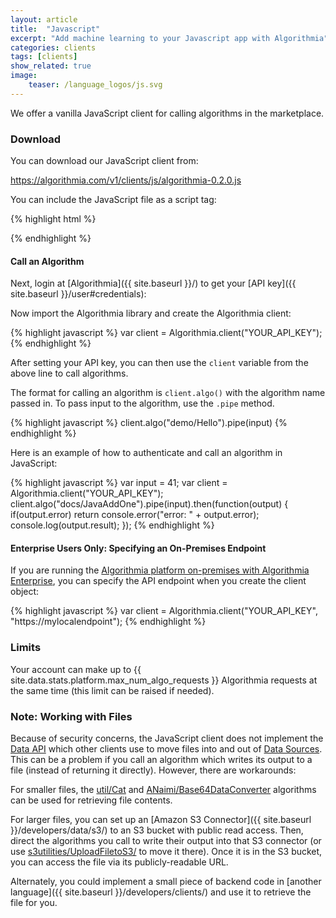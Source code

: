 ```yaml
---
layout: article
title:  "Javascript"
excerpt: "Add machine learning to your Javascript app with Algorithmia"
categories: clients
tags: [clients]
show_related: true
image:
    teaser: /language_logos/js.svg
---
```


We offer a vanilla JavaScript client for calling algorithms in the marketplace.

### Download

You can download our JavaScript client from:

<a href="{{ site.baseurl }}/v1/clients/js/algorithmia-0.2.0.js" download="algorithmia-0.2.0.js">https://algorithmia.com/v1/clients/js/algorithmia-0.2.0.js</a>

You can include the JavaScript file as a script tag:

{% highlight html %}
<script src="//algorithmia.com/v1/clients/js/algorithmia-0.2.0.js" type="text/javascript"></script>
{% endhighlight %}

#### Call an Algorithm

Next, login at [Algorithmia]({{ site.baseurl }}/) to get your [API key]({{ site.baseurl }}/user#credentials):

Now import the Algorithmia library and create the Algorithmia client:

{% highlight javascript %}
var client = Algorithmia.client("YOUR_API_KEY");
{% endhighlight %}

After setting your API key, you can then use the `client` variable from the above line to call algorithms.

The format for calling an algorithm is `client.algo()` with the algorithm name passed in. To pass input to the algorithm, use the `.pipe` method.

{% highlight javascript %}
client.algo("demo/Hello").pipe(input)
{% endhighlight %}

Here is an example of how to authenticate and call an algorithm in JavaScript:

{% highlight javascript %}
var input = 41;
var client = Algorithmia.client("YOUR_API_KEY");
client.algo("docs/JavaAddOne").pipe(input).then(function(output) {
  if(output.error) return console.error("error: " + output.error);
  console.log(output.result);
});
{% endhighlight %}

#### Enterprise Users Only: Specifying an On-Premises Endpoint
If you are running the [Algorithmia platform on-premises with Algorithmia Enterprise](https://algorithmia.com/enterprise), you can specify the API endpoint when you create the client object:

{% highlight javascript %}
var client = Algorithmia.client("YOUR_API_KEY", "https://mylocalendpoint");
{% endhighlight %}

### Limits

Your account can make up to {{ site.data.stats.platform.max_num_algo_requests }} Algorithmia requests at the same time (this limit <a onclick="Intercom('show')">can be raised</a> if needed).

### Note: Working with Files

Because of security concerns, the JavaScript client does not implement the [Data API](http://docs.algorithmia.com/#data-api-specification) which other clients use to move files into and out of [Data Sources](https://algorithmia.com/developers/data/). This can be a problem if you call an algorithm which writes its output to a file (instead of returning it directly).  However, there are workarounds:

For smaller files, the [util/Cat](https://algorithmia.com/algorithms/util/Cat) and [ANaimi/Base64DataConverter](https://algorithmia.com/algorithms/ANaimi/Base64DataConverter) algorithms can be used for retrieving file contents.

For larger files, you can set up an [Amazon S3 Connector]({{ site.baseurl }}/developers/data/s3/) to an S3 bucket with public read access. Then, direct the algorithms you call to write their output into that S3 connector (or use [s3utilities/UploadFiletoS3/](https://algorithmia.com/algorithms/s3utilities/UploadFiletoS3/) to move it there). Once it is in the S3 bucket, you can access the file via its publicly-readable URL.

Alternately, you could implement a small piece of backend code in [another language]({{ site.baseurl }}/developers/clients/) and use it to retrieve the file for you.
